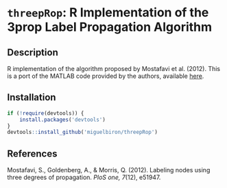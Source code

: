 # `threepRop`: R Implementation of the 3prop Label Propagation Algorithm

## Description

R implementation of the algorithm proposed by Mostafavi et al. (2012). This is a port of the MATLAB code provided by the authors, available [here](http://ai.stanford.edu/~saram/3propcode.zip).

## Installation

``` r
if (!require(devtools)) {
    install.packages('devtools')
}
devtools::install_github('miguelbiron/threepRop')
```

## References

Mostafavi, S., Goldenberg, A., & Morris, Q. (2012). Labeling nodes using three degrees of propagation. _PloS one, 7_(12), e51947.
